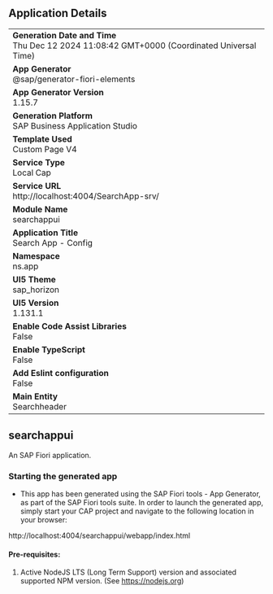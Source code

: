 ## Application Details
|               |
| ------------- |
|**Generation Date and Time**<br>Thu Dec 12 2024 11:08:42 GMT+0000 (Coordinated Universal Time)|
|**App Generator**<br>@sap/generator-fiori-elements|
|**App Generator Version**<br>1.15.7|
|**Generation Platform**<br>SAP Business Application Studio|
|**Template Used**<br>Custom Page V4|
|**Service Type**<br>Local Cap|
|**Service URL**<br>http://localhost:4004/SearchApp-srv/|
|**Module Name**<br>searchappui|
|**Application Title**<br>Search App - Config|
|**Namespace**<br>ns.app|
|**UI5 Theme**<br>sap_horizon|
|**UI5 Version**<br>1.131.1|
|**Enable Code Assist Libraries**<br>False|
|**Enable TypeScript**<br>False|
|**Add Eslint configuration**<br>False|
|**Main Entity**<br>Searchheader|

## searchappui

An SAP Fiori application.

### Starting the generated app

-   This app has been generated using the SAP Fiori tools - App Generator, as part of the SAP Fiori tools suite.  In order to launch the generated app, simply start your CAP project and navigate to the following location in your browser:

http://localhost:4004/searchappui/webapp/index.html

#### Pre-requisites:

1. Active NodeJS LTS (Long Term Support) version and associated supported NPM version.  (See https://nodejs.org)


